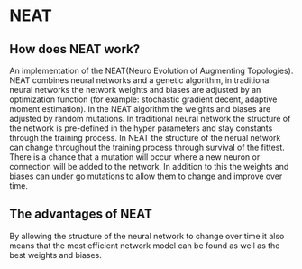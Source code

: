 # NEAT
## How does NEAT work?
An implementation of the NEAT(Neuro Evolution of Augmenting Topologies). NEAT combines neural networks and a genetic algorithm, in traditional neural networks the network weights and biases are adjusted by an optimization function (for example: stochastic gradient decent, adaptive moment estimation). In the NEAT algorithm the weights and biases are adjusted by random mutations. In traditional neural network the structure of the network is pre-defined in the hyper parameters and stay constants through the training process. In NEAT the structure of the nerual network can change throughout the training process through survival of the fittest. There is a chance that a mutation will occur where a new neuron or connection will be added to the network. In addition to this the weights and biases can under go mutations to allow them to change and improve over time.
## The advantages of NEAT
By allowing the structure of the neural network to change over time it also means that the most efficient network model can be found as well as the best weights and biases.
